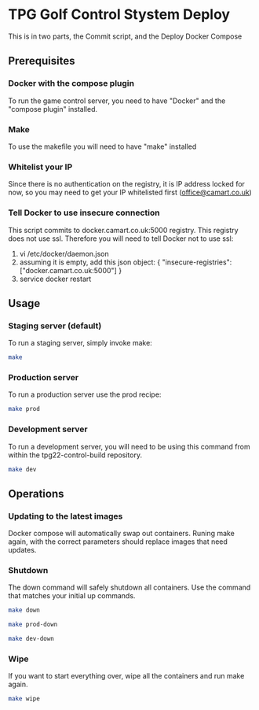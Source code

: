 # TPG Golf Control Stystem Deploy 

This is in two parts, the Commit script, and the Deploy Docker Compose 

## Prerequisites

### Docker with the compose plugin

To run the game control server, you need to have "Docker" and the "compose plugin" installed. 

### Make

To use the makefile you will need to have "make" installed 

### Whitelist your IP

Since there is no authentication on the registry, it is IP address locked for now, so you may need to get your IP whitelisted first (office@camart.co.uk)

### Tell Docker to use insecure connection

This script commits to docker.camart.co.uk:5000 registry.  This registry does not use ssl. Therefore you will need to tell Docker not to use ssl:

1. vi /etc/docker/daemon.json
2. assuming it is empty, add this json object: { "insecure-registries":["docker.camart.co.uk:5000"] }
3. service docker restart

## Usage

### Staging server (default)

To run a staging server, simply invoke make: 

```bash
make 
```

### Production server 

To run a production server use the prod recipe:

```bash
make prod
```

### Development server 

To run a development server, you will need to be using this command from within the tpg22-control-build repository. 

```bash
make dev
```

## Operations

### Updating to the latest images

Docker compose will automatically swap out containers. Runing make again, with the correct parameters should replace images that need updates. 

### Shutdown

The down command will safely shutdown all containers. Use the command that matches your initial up commands. 

```bash
make down
```

```bash
make prod-down 
```

```bash
make dev-down 
```

### Wipe

If you want to start everything over, wipe all the containers and run make again. 

``` bash
make wipe
```


